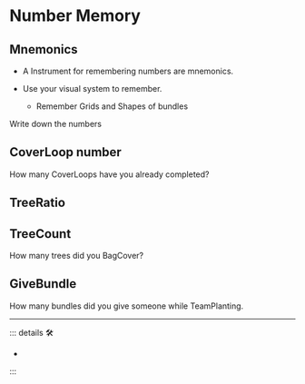 
# <anima>Number Memory</anima>

## Mnemonics

- A Instrument for remembering numbers are mnemonics.

- Use your visual system to remember.
    - Remember Grids and Shapes of bundles

Write down the numbers

## CoverLoop number

How many CoverLoops have you already completed?

## TreeRatio

## TreeCount

How many trees did you BagCover?

## GiveBundle

How many bundles did you give someone while TeamPlanting.

---

<!-- =================================================== -->
<!-- =================================================== -->
<!-- =================================================== -->
<!-- =================================================== -->
<!-- =================================================== -->
::: details 🛠

-

:::
